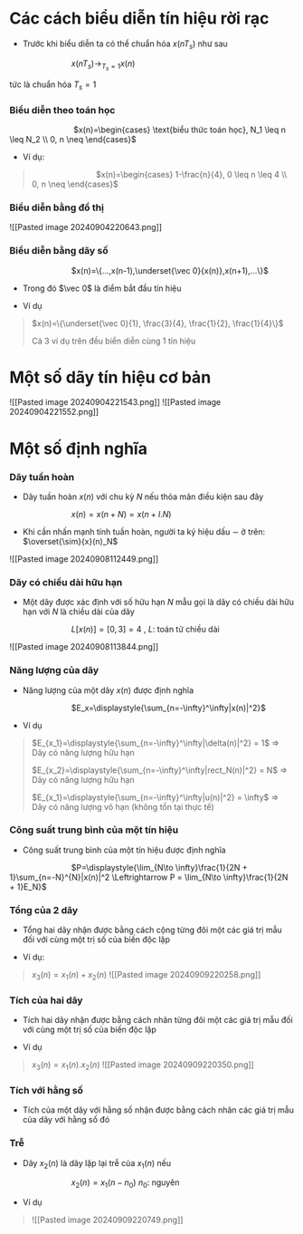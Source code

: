 
# Các cách biểu diễn tín hiệu rời rạc

- Trước khi biểu diễn ta có thể chuẩn hóa $x(nT_s)$ như sau

$\hspace{3cm}$$x(nT_s)\to_{T_s = 1} x(n)$ 

tức là chuẩn hóa $T_s=1$

### Biểu diễn theo toán học

$\hspace{3cm}$ $x(n)=\begin{cases} \text{biểu thức toán học}, N_1 \leq n \leq N_2 \\ 0, n \neq \end{cases}$ 

- Ví dụ:

>$\hspace{3cm}$ $x(n)=\begin{cases} 1-\frac{n}{4}, 0 \leq n \leq 4 \\ 0, n \neq \end{cases}$ 

### Biểu diễn bằng đồ thị

![[Pasted image 20240904220643.png]]

### Biểu diễn bằng dãy số

$\hspace{3cm}$$x(n)=\{...,x(n-1),\underset{\vec 0}{x(n)},x(n+1),...\}$ 
- Trong đó $\vec 0$ là điểm bắt đầu tín hiệu

- Ví dụ
>$x(n)=\{\underset{\vec 0}{1}, \frac{3}{4}, \frac{1}{2}, \frac{1}{4}\}$ 
>
>Cả 3 ví dụ trên đều biển diễn cùng 1 tín hiệu

# Một số dãy tín hiệu cơ bản

![[Pasted image 20240904221543.png]]
![[Pasted image 20240904221552.png]]

# Một số định nghĩa

### Dãy tuần hoàn

- Dãy tuần hoàn $x(n)$ với chu kỳ $N$ nếu thỏa mãn điều kiện sau đây

$\hspace{3cm}$$x(n)=x(n+N)=x(n+I.N)$ 

- Khi cần nhấn mạnh tính tuần hoàn, người ta ký hiệu dấu $\sim$ ở trên: $\overset{\sim}{x}(n)_N$ 

![[Pasted image 20240908112449.png]]

### Dãy có chiều dài hữu hạn

- Một dãy được xác định với số hữu hạn $N$ mẫu gọi là dãy có chiều dài hữu hạn với $N$ là chiều dài của dãy

$\hspace{3cm}$$L[x(n)]=[0,3]=4$ ,   $L$: toán tử chiều dài 

![[Pasted image 20240908113844.png]]

### Năng lượng của dãy

- Năng lượng của một dãy $x(n)$ được định nghĩa

$\hspace{3cm}$$E_x=\displaystyle{\sum_{n=-\infty}^\infty|x(n)|^2}$ 

- Ví dụ
>$E_{x_1}=\displaystyle{\sum_{n=-\infty}^\infty|\delta(n)|^2} = 1$     $\Rightarrow$ Dãy có năng lượng hữu hạn
>
>$E_{x_2}=\displaystyle{\sum_{n=-\infty}^\infty|rect_N(n)|^2} = N$     $\Rightarrow$ Dãy có năng lượng hữu hạn
>
>$E_{x_1}=\displaystyle{\sum_{n=-\infty}^\infty|u(n)|^2} = \infty$     $\Rightarrow$ Dãy có năng lượng vô hạn (không tồn tại thực tế)

### Công suất trung bình của một tín hiệu

- Công suất trung bình của một tín hiệu được định nghĩa

$\hspace{3cm}$$P=\displaystyle{\lim_{N\to \infty}\frac{1}{2N + 1}\sum_{n=-N}^{N}|x(n)|^2 \Leftrightarrow P = \lim_{N\to \infty}\frac{1}{2N + 1}E_N}$ 

### Tổng của 2 dãy

- Tổng hai dãy nhận được bằng cách cộng từng đôi một các giá trị mẫu đối với cùng một trị số của biến độc lập

- Ví dụ:
>$x_3(n)=x_1(n)+x_2(n)$ 
>![[Pasted image 20240909220258.png]]

### Tích của hai dãy

- Tích hai dãy nhận được bằng cách nhân từng đôi một các giá trị mẫu đối với cùng một trị số của biến độc lập

- Ví dụ
>$x_3(n)=x_1(n).x_2(n)$
>![[Pasted image 20240909220350.png]]

### Tích với hằng số 

- Tích của một dãy với hằng số nhận được bằng cách nhân các giá trị mẫu của dãy với hằng số đó

### Trễ 

- Dãy $x_2(n)$ là dãy lặp lại trễ của $x_1(n)$ nếu

$\hspace{3cm}$$x_2(n)=x_1(n-n_0)$     $n_0$: nguyên

- Ví dụ
>![[Pasted image 20240909220749.png]]

